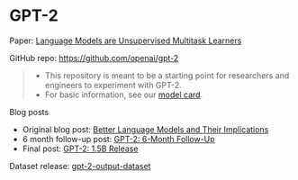 

# GPT-2

Paper: [Language Models are Unsupervised Multitask Learners](https://d4mucfpksywv.cloudfront.net/better-language-models/language-models.pdf)

GitHub repo: https://github.com/openai/gpt-2

> * This repository is meant to be a starting point for researchers and engineers to experiment with GPT-2.
> * For basic information, see our [model card](https://github.com/openai/gpt-2/blob/master/model_card.md).

Blog posts

* Original blog post: [Better Language Models and Their Implications](https://blog.openai.com/better-language-models/)
* 6 month follow-up post: [GPT-2: 6-Month Follow-Up](https://openai.com/blog/gpt-2-6-month-follow-up/)
* Final post: [GPT-2: 1.5B Release](https://www.openai.com/blog/gpt-2-1-5b-release/)

Dataset release: [gpt-2-output-dataset](https://github.com/openai/gpt-2-output-dataset)





